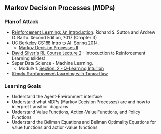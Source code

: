 ## Markov Decision Processes (MDPs)

### Plan of Attack

- [Reinforcement Learning: An Introduction](http://incompleteideas.net/sutton/book/the-book-2nd.html). Richard S. Sutton 
  and Andrew G. Barto. Second Edition, 2017 (Chapter 3)
- UC Berkeley CS188 Intro to AI. [Spring 2014](http://ai.berkeley.edu/lecture_videos.html).
  - [Markov Decision Processes II](https://www.youtube.com/watch?v=6pBvbLyn6fE)
- [David Silver's RL Course Lecture 2](https://www.youtube.com/watch?v=lfHX2hHRMVQ&t=1130s) - Introduction to Reinforcement Learning ([slides](http://www0.cs.ucl.ac.uk/staff/d.silver/web/Teaching_files/MDP.pdf))
- Super Data Science - Machine Learning. 
  - Module 1. [Section: 2 - Q-Learning Intuition](https://www.superdatascience.com/module-2/plan-of-attack-12/)
- [Simple Reinforcement Learning with Tensorflow](https://medium.com/emergent-future/simple-reinforcement-learning-with-tensorflow-part-0-q-learning-with-tables-and-neural-networks-d195264329d0)


### Learning Goals

- Understand the Agent-Environment interface
- Understand what MDPs (Markov Decision Processes) are and how to interpret transition diagrams
- Understand Value Functions, Action-Value Functions, and Policy Functions
- Understand the Bellman Equations and Bellman Optimality Equations for value functions and action-value functions

